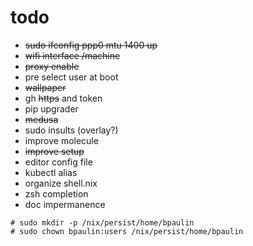 # todo

 * ~~sudo ifconfig ppp0 mtu 1400 up~~
 * ~~wifi interface /machine~~
 * ~~proxy enable~~
 * pre select user at boot
 * ~~wallpaper~~
 * gh ~~https~~ and token
 * pip upgrader
 * ~~medusa~~
 * sudo insults (overlay?)
 * improve molecule
 * ~~improve setup~~
 * editor config file
 * kubectl alias
 * organize shell.nix
 * zsh completion
 * doc impermanence

```
# sudo mkdir -p /nix/persist/home/bpaulin
# sudo chown bpaulin:users /nix/persist/home/bpaulin
```
